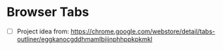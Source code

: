 # Browser Tabs
- [ ] Project idea from: https://chrome.google.com/webstore/detail/tabs-outliner/eggkanocgddhmamlbiijnphhppkpkmkl
